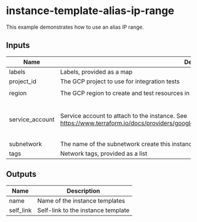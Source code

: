 # instance-template-alias-ip-range

This example demonstrates how to use an alias IP range.

<!-- BEGINNING OF PRE-COMMIT-TERRAFORM DOCS HOOK -->
## Inputs

| Name | Description | Type | Default | Required |
|------|-------------|------|---------|:--------:|
| labels | Labels, provided as a map | `map(string)` | n/a | yes |
| project\_id | The GCP project to use for integration tests | `string` | n/a | yes |
| region | The GCP region to create and test resources in | `string` | `"us-central1"` | no |
| service\_account | Service account to attach to the instance. See https://www.terraform.io/docs/providers/google/r/compute_instance_template.html#service_account. | <pre>object({<br>    email  = string<br>    scopes = set(string)<br>  })</pre> | `null` | no |
| subnetwork | The name of the subnetwork create this instance in. | `string` | `""` | no |
| tags | Network tags, provided as a list | `list(string)` | n/a | yes |

## Outputs

| Name | Description |
|------|-------------|
| name | Name of the instance templates |
| self\_link | Self-link to the instance template |

<!-- END OF PRE-COMMIT-TERRAFORM DOCS HOOK -->
